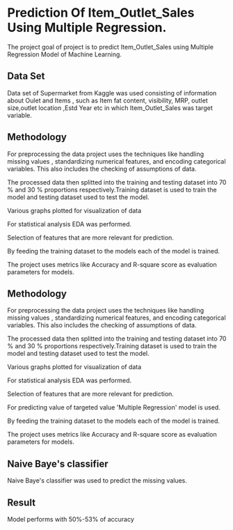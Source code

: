 
# Prediction Of Item_Outlet_Sales Using Multiple Regression.
The project goal of project is to predict Item_Outlet_Sales using Multiple Regression Model of Machine Learning.


## Data Set
Data set of Supermarket from Kaggle was used consisting of information about Oulet and Items , such as Item fat content, visibility, MRP, outlet size,outlet location ,Estd Year etc in which Item_Outlet_Sales was target variable.
## Methodology
For preprocessing the data project uses the techniques like handling missing values , standardizing numerical features, and encoding categorical variables.
This also includes the checking of assumptions of data.
        
The processed data then splitted into the training and testing dataset into 70 % and 30 %  proportions respectively.Training dataset is used to train the   model and testing dataset used to test the model.
   
Various graphs plotted for visualization of data 

For statistical analysis EDA was performed.
  
Selection of features that are more relevant for prediction.
  
By feeding the training dataset to the models each of the model is trained.

The project uses metrics like Accuracy and R-square score as evaluation parameters for models.
## Methodology
For preprocessing the data project uses the techniques like handling missing values , standardizing numerical features, and encoding categorical variables.
This also includes the checking of assumptions of data.
        
The processed data then splitted into the training and testing dataset into 70 % and 30 %  proportions respectively.Training dataset is used to train the   model and testing dataset used to test the model.
   
Various graphs plotted for visualization of data 

For statistical analysis EDA was performed.
  
Selection of features that are more relevant for prediction.
  
For predicting value of targeted value 'Multiple Regression' model is used.
 
By feeding the training dataset to the models each of the model is trained.

The project uses metrics like Accuracy and R-square score as evaluation parameters for models.
## Naive Baye's classifier
Naive Baye's classifier was used to predict the missing values.
## Result
Model performs with 50%-53% of accuracy
